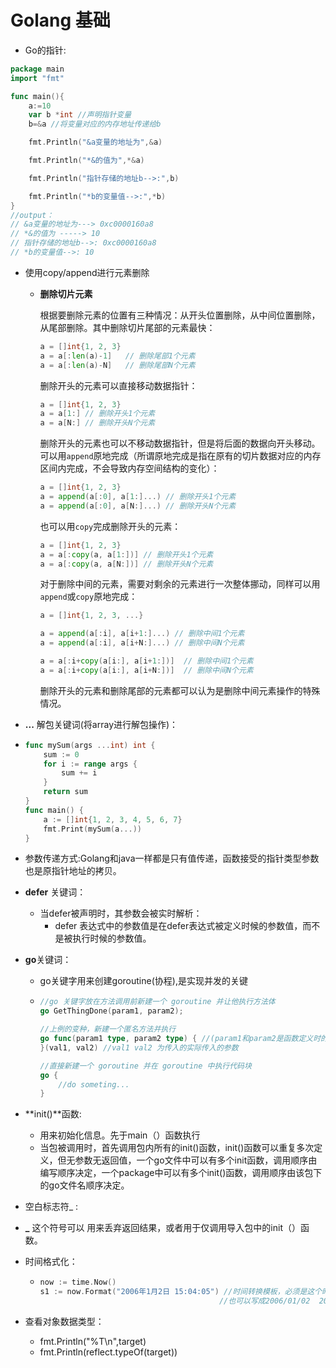 # Golang 基础

+ Go的指针:

```go
package main
import "fmt"

func main(){
    a:=10
    var b *int //声明指针变量
    b=&a //将变量对应的内存地址传递给b

    fmt.Println("&a变量的地址为",&a)

    fmt.Println("*&的值为",*&a)

    fmt.Println("指针存储的地址b-->:",b)

    fmt.Println("*b的变量值-->:",*b)
}
//output：
// &a变量的地址为---> 0xc0000160a8
// *&的值为 -----> 10
// 指针存储的地址b-->: 0xc0000160a8
// *b的变量值-->: 10
```



+ 使用copy/append进行元素删除

  + **删除切片元素**

    根据要删除元素的位置有三种情况：从开头位置删除，从中间位置删除，从尾部删除。其中删除切片尾部的元素最快：

    ```go
    a = []int{1, 2, 3}
    a = a[:len(a)-1]   // 删除尾部1个元素
    a = a[:len(a)-N]   // 删除尾部N个元素
    ```

    删除开头的元素可以直接移动数据指针：

    ```go
    a = []int{1, 2, 3}
    a = a[1:] // 删除开头1个元素
    a = a[N:] // 删除开头N个元素
    ```

    删除开头的元素也可以不移动数据指针，但是将后面的数据向开头移动。可以用`append`原地完成（所谓原地完成是指在原有的切片数据对应的内存区间内完成，不会导致内存空间结构的变化）：

    ```go
    a = []int{1, 2, 3}
    a = append(a[:0], a[1:]...) // 删除开头1个元素
    a = append(a[:0], a[N:]...) // 删除开头N个元素
    ```

    也可以用`copy`完成删除开头的元素：

    ```go
    a = []int{1, 2, 3}
    a = a[:copy(a, a[1:])] // 删除开头1个元素
    a = a[:copy(a, a[N:])] // 删除开头N个元素
    ```

    对于删除中间的元素，需要对剩余的元素进行一次整体挪动，同样可以用`append`或`copy`原地完成：

    ```go
    a = []int{1, 2, 3, ...}
    
    a = append(a[:i], a[i+1:]...) // 删除中间1个元素
    a = append(a[:i], a[i+N:]...) // 删除中间N个元素
    
    a = a[:i+copy(a[i:], a[i+1:])]  // 删除中间1个元素
    a = a[:i+copy(a[i:], a[i+N:])]  // 删除中间N个元素
    ```

    删除开头的元素和删除尾部的元素都可以认为是删除中间元素操作的特殊情况。

+  **...** 解包关键词(将array进行解包操作)：

  + ```go
    func mySum(args ...int) int {
    	sum := 0
    	for i := range args {
    		sum += i
    	}
    	return sum
    }
    func main() {
    	a := []int{1, 2, 3, 4, 5, 6, 7}
    	fmt.Print(mySum(a...))
    }
    ```

+ 参数传递方式:Golang和java一样都是只有值传递，函数接受的指针类型参数也是原指针地址的拷贝。

+ **defer** 关键词：
  + 当defer被声明时，其参数会被实时解析：
    + defer 表达式中的参数值是在defer表达式被定义时候的参数值，而不是被执行时候的参数值。

+ **go**关键词：

  + go关键字用来创建goroutine(协程),是实现并发的关键

  + ```go
    //go 关键字放在方法调用前新建一个 goroutine 并让他执行方法体
    go GetThingDone(param1, param2);
    
    //上例的变种，新建一个匿名方法并执行
    go func(param1 type, param2 type) { //(param1和param2是函数定义时的参数声明)
    }(val1, val2) //val1 val2 为传入的实际传入的参数
    
    //直接新建一个 goroutine 并在 goroutine 中执行代码块
    go {
        //do someting...
    }
    ```
  
+ **init()**函数:

  + 用来初始化信息。先于main（）函数执行
  + 当包被调用时，首先调用包内所有的init()函数，init()函数可以重复多次定义，但无参数无返回值，一个go文件中可以有多个init函数，调用顺序由编写顺序决定，一个package中可以有多个init()函数，调用顺序由该包下的go文件名顺序决定。

+ 空白标志符_ : 
  
+ **_**  这个符号可以 用来丢弃返回结果，或者用于仅调用导入包中的init（）函数。
  
+ 时间格式化：

  + ```go
    now := time.Now()
    s1 := now.Format("2006年1月2日 15:04:05") //时间转换模板，必须是这个时间
    										//也可以写成2006/01/02  2006-1-2
    ```

+ 查看对象数据类型：

  + fmt.Println("%T\n",target)
  + fmt.Println(reflect.typeOf(target))